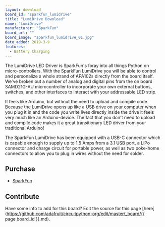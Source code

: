 ```yaml
---
layout: download
board_id: "sparkfun_lumidrive"
title: "LumiDrive Download"
name: "LumiDrive"
manufacturer: "SparkFun"
board_url: ""
board_image: "sparkfun_lumidrive_01.jpg"
date_added: 2019-3-9
features:
  - Battery Charging
---
```


The LumiDrive LED Driver is SparkFun's foray into all things Python on micro-controllers. With the SparkFun LumiDrive you will be able to control and personalize a whole strand of APA102s directly from the board itself. We've broken out a number of analog and digital pins from the on board SAMD21G-AU microcontroller to incorporate your own external buttons, switches, and other interfaces to interact with your addressable LED strip.

It feels like Arduino, but without the need to upload and compile code. Because the LumiDrive opens up like a USB drive on your computer when you plug it in and the code you write lives directly inside the drive it feels very much like an Arduino-device. The fact that you don't need to upload and compile code makes it a great transitionary LED driver from your traditional Arduino!

The SparkFun LumiDrive has been equipped with a USB-C connector which is capable enough to supply up to 1.5 Amps from a 3.1 USB port, a LiPo connector and charge circuit for portable power, as well as two poke-home connectors to allow you to plug in wires without the need for solder.

## Purchase
* [SparkFun](https://www.sparkfun.com/products/14779)

## Contribute

Have some info to add for this board? Edit the source for this page [here](https://github.com/adafruit/circuitpython-org/edit/master/_board/{{ page.board_id }}.md).
